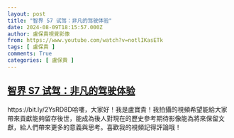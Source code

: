 ```yaml
---
layout: post
title: "智界 S7 试驾：非凡的驾驶体验"
date: 2024-08-09T18:15:57.000Z
author: 盧保貴視覺影像
from: https://www.youtube.com/watch?v=notlIKasETk
tags: [ 盧保貴 ]
comments: True
categories: [ 盧保貴 ]
---
```

<!--1723227357000-->
[智界 S7 试驾：非凡的驾驶体验](https://www.youtube.com/watch?v=notlIKasETk)
------

<div>
https://bit.ly/2YsRD8D哈嘍，大家好！我是盧寶貴！我拍攝的視頻希望能給大家帶來貢獻能夠留存後世，能成為後人對現在的歷史參考期待影像能為將來保留文獻，給人們帶來更多的意義與思考。喜歡我的視頻記得評論哦！
</div>
